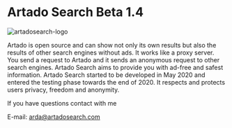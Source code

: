 # Artado Search Beta 1.4

![artadosearch-logo](https://www.artadosearch.com/Icons/artado_searchv2.png)

Artado is open source and can show not only its own results but also the results of other search engines without ads. It works like a proxy server. You send a request to Artado and it sends an anonymous request to other search engines. Artado Search aims to provide you with ad-free and safest information. Artado Search started to be developed in May 2020 and entered the testing phase towards the end of 2020. It respects and protects users privacy, freedom and anonymity.

If you have questions contact with me

E-mail: arda@artadosearch.com
